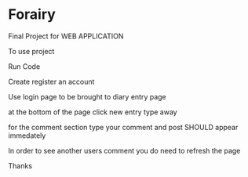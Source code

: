 # Forairy
Final Project for WEB APPLICATION

To use project

Run Code

Create register an account

Use login page to be brought to diary entry page

at the bottom of the page click new entry type away

for the comment section type your comment and post SHOULD appear immedately

In order to see another users comment you do need to refresh the page

Thanks

